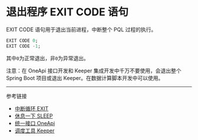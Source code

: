 # 退出程序 EXIT CODE 语句

EXIT CODE 语句用于退出当前进程，中断整个 PQL 过程的执行。

```sql
EXIT CODE 0;
EXIT CODE -1;
```

其中`0`为正常退出，非`0`为异常退出。

注意：在 OneApi 接口开发和 Keeper 集成开发中千万不要使用，会退出整个 Spring Boot 项目或退出 Keeper。在数据计算脚本开发中可以使用。


---
参考链接

* [中断循环 EXIT](/pql/exit.md)
* [休息一下 SLEEP](/pql/sleep.md)
* [统一接口 OneApi](/oneapi/overview.md)
* [调度工具 Keeper](/keeper/overview.md)